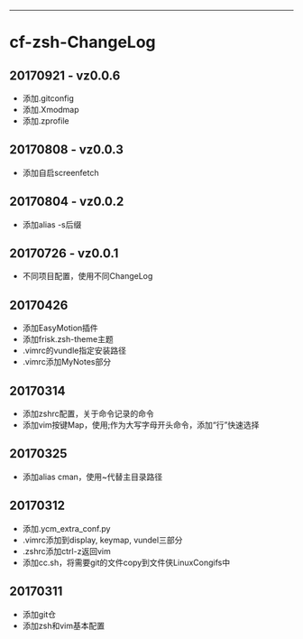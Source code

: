 ---
# cf-zsh-ChangeLog

## 20170921 - vz0.0.6
 - 添加.gitconfig
 - 添加.Xmodmap
 - 添加.zprofile

## 20170808 - vz0.0.3
 - 添加自启screenfetch

## 20170804 - vz0.0.2
 - 添加alias -s后缀

## 20170726 - vz0.0.1
 - 不同项目配置，使用不同ChangeLog



## 20170426
 - 添加EasyMotion插件
 - 添加frisk.zsh-theme主题
 - .vimrc的vundle指定安装路径
 - .vimrc添加MyNotes部分

## 20170314
 - 添加zshrc配置，关于命令记录的命令
 - 添加vim按键Map，使用;作为大写字母开头命令，添加“行”快速选择

## 20170325
 - 添加alias cman，使用~代替主目录路径
 
## 20170312
 - 添加.ycm_extra_conf.py
 - .vimrc添加到display, keymap, vundel三部分
 - .zshrc添加ctrl-z返回vim
 - 添加cc.sh，将需要git的文件copy到文件侠LinuxCongifs中
 
## 20170311
 - 添加git仓
 - 添加zsh和vim基本配置
